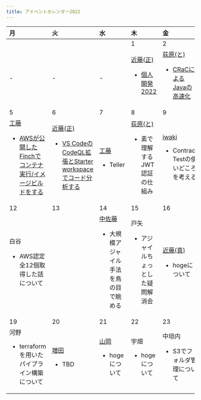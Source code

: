 ```yaml
---
title: アドベントカレンダー2022
---
```


| 月 | 火 | 水 | 木 | 金 | 土 | 日 |
|:--|:--|:--|:--|:--|:--|:--|
|  |  |  | 1 | 2 | 3 | 4 |
| - | - | - | [近藤(正)](/authors/masahiro-kondo/)<ul><li>[個人開発2022](/blogs/2022/12/01/personal-development-2022/)</li></ul> | [荻原(と)](/authors/toshio-ogiwara/)<ul><li>[CRaCによるJavaの高速化](/blogs/2022/12/02/jdk-crac/)</li></ul> | [iwaki](/authors/shinichiro-iwaki)<ul><li>[Contract TestツールPactの紹介](/blogs/2022/12/03/contract-test-with-pact/)</li></ul> | [庄司](/authors/shigeki-shoji/)<ul><li>[JJUG CCC 2022 Fall](/blogs/2022/12/04/jjug-ccc-2022-fall/)</li></ul> |
| 5 | 6 | 7 | 8 | 9 | 10 | 11 |
| [工藤](/authors/noboru-kudo/)<ul><li>[AWSが公開したFinchでコンテナ実行/イメージビルドをする](/blogs/2022/12/05/finch-intro/)</li></ul> | [近藤(正)](/authors/masahiro-kondo/)<ul><li>[VS Codeの CodeQL拡張とStarter workspaceでコード分析する](/blogs/2022/12/06/using-codeql-on-vscode/)</li></ul> | [工藤](/authors/noboru-kudo/)<ul><li>Teller</li></ul> | [荻原(と)](/authors/toshio-ogiwara/)<ul><li>素で理解するJWT認証の仕組み</li></ul> | [iwaki](/authors/shinichiro-iwaki)<ul><li>Contract Testの使いどころを考える</li></ul> | [荻原(と)](/authors/toshio-ogiwara/)<ul><li>Auth0 java-jwtを使った素のJWT認証</li></ul> | 山岸<ul><li>middyjsについて</li></ul> |
| 12| 13 | 14 | 15 | 16 | 17 | 18 |
| 白谷<ul><li>AWS認定全12個取得した話について</li></ul> |   | [中佐藤](/authors/makiko-nakasato/)<ul><li>大規模アジャイル手法を鳥の目で眺める</li></ul> | 戸矢<ul><li>アジャイルちょっとした疑問解消会</li></ul> | [近藤(真)](/authors/masafumi-kondo/)<ul><li>hogeについて</li></ul> | 藤本<ul><li>GraphQL+NestJSについて</li></ul> | [工藤](/authors/noboru-kudo/)<ul><li>Nuxt3ハイブリッドレンダリングについて</li></ul> |
| 19 | 20 | 21 | 22 | 23 | 24 | 25 |
| 河野<ul><li>terraformを用いたパイプライン構築について</li></ul> | [増田](/authors/yuta-masuda/)<ul><li>TBD</li></ul> | [山岡](/authors/toshio-yamaoka/)<ul><li>hogeについて</li></ul> | 宇畑<ul><li>hogeについて</li></ul> | 中垣内<ul><li>S3でフォルダ管理について</li></ul> | 藤原<ul><li>hogeについて</li></ul> | 塩田<ul><li>【T.B.D.】Spring Boot 3.0 で何が変わった？</li></ul> |
